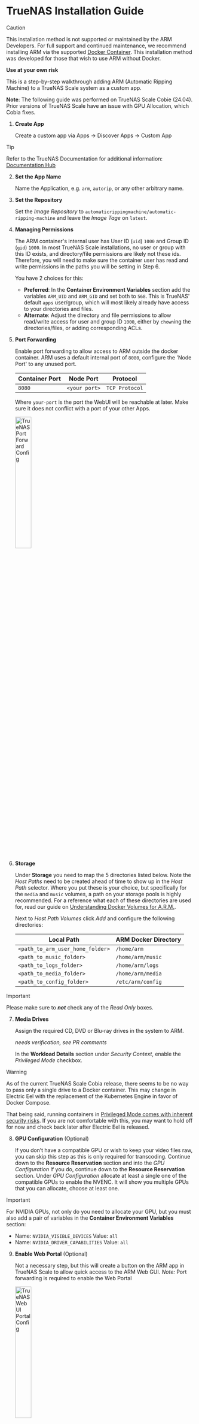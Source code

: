 # TrueNAS Installation Guide

> [!CAUTION]
> This installation method is not supported or maintained by the ARM Developers.
> For full support and continued maintenance,
> we recommend installing ARM via the supported [Docker Container](https://github.com/automatic-ripping-machine/automatic-ripping-machine/wiki/docker).
> This installation method was developed for those that wish to use ARM without Docker.
>
> **Use at your own risk**

This is a step-by-step walkthrough adding ARM (Automatic Ripping Machine) to a
TrueNAS Scale system as a custom app.

**Note**: The following guide was performed on TrueNAS Scale Cobie (24.04).
Prior versions of TrueNAS Scale have an issue with GPU Allocation, which Cobia fixes.


1. **Create App**

    Create a custom app via Apps → Discover Apps → Custom App

> [!TIP]
>
> Refer to the TrueNAS Documentation for additional information:
> [Documentation Hub](https://www.truenas.com/docs/scale/24.04/scaletutorials/apps/usingcustomapp/)


2. **Set the App Name**

    Name the Application, e.g. `arm`, `autorip`, or any other arbitrary name.


3. **Set the Repository**

    Set the *Image Repository* to `automaticrippingmachine/automatic-ripping-machine`
    and leave the _Image Tage_ on `latest`.


4. **Managing Permissions**

    The ARM container's internal user has User ID (`uid`) `1000` and Group ID (`gid`) `1000`.
    In most TrueNAS Scale installations, no user or group with this ID exists, and directory/file permissions
    are likely not these ids. Therefore, you will need to make sure the container user has read and write permissions
    in the paths you will be setting in Step 6.

    You have 2 choices for this:
   - **Preferred**:
   In the **Container Environment Variables** section add the variables `ARM_UID` and `ARM_GID` and set both
   to `568`. This is TrueNAS' default `apps` user/group, which will most likely already have access to your
   directories and files.
   - **Alternate**:
   Adjust the directory and file permissions to allow read/write access for user and group ID `1000`,
   either by `chown`ing the directories/files, or adding corresponding ACLs.


5. **Port Forwarding**

    Enable port forwarding to allow access to ARM outside the docker container.
    ARM uses a default internal port of `8080`, configure the 'Node Port' to any unused port.

    | Container Port | Node Port     | Protocol         |
    |----------------|---------------|------------------|
    | `8080`           | `<your port>` | `TCP Protocol`   |

    Where `your-port` is the port the WebUI will be reachable at later.
    Make sure it does not conflict with a port of your other Apps.

    <img title="TrueNAS Port Forward Config" src="images/setup_truenas_portforwarding.png" width="30%" height="">

6. **Storage**

    Under **Storage** you need to map the 5 directories listed below.
    Note the *Host Paths* need to be created ahead of time to show up in the *Host Path* selector.
    Where you put these is your choice, but specifically for the `media` and `music` volumes,
    a path on your storage pools is highly recommended. For a reference what each of these directories are used for,
    read our guide on [Understanding Docker Volumes for A.R.M.](https://github.com/automatic-ripping-machine/automatic-ripping-machine/wiki/docker#understanding-docker-volumes-for-arm).

    Next to *Host Path Volumes* click *Add* and configure the following directories:

    | Local Path                     | ARM Docker Directory |
    |--------------------------------|----------------------|
    | `<path_to_arm_user_home_folder>` | `/home/arm`            |
    | `<path_to_music_folder>`         | `/home/arm/music`      |
    | `<path_to_logs_folder>`          | `/home/arm/logs`       |
    | `<path_to_media_folder>`         | `/home/arm/media`     |
    | `<path_to_config_folder>`        | `/etc/arm/config`     |

> [!IMPORTANT]
> Please make sure to ***not*** check any of the *Read Only* boxes.

7. **Media Drives**

    Assign the required CD, DVD or Blu-ray drives in the system to ARM.

    _needs verification, see PR comments_

    In the **Workload Details** section under *Security Context*, enable the *Privileged Mode* checkbox.

> [!WARNING]
> As of the current TrueNAS Scale Cobia release, there seems to be no way to pass only a single drive to a Docker container.
> This may change in Electric Eel with the replacement of the Kubernetes Engine in favor of Docker Compose.
>
> That being said, running containers in
> [Privileged Mode comes with inherent security risks](https://docs.docker.com/security/faqs/containers/).
> If you are not comfortable with this, you may want to hold off for now and check back later after Electric Eel is released.


8. **GPU Configuration** (Optional)

   If you don’t have a compatible GPU or wish to keep your video files raw,
    you can skip this step as this is only required for transcoding.
    Continue down to the **Resource Reservation** section and into the *GPU Configuration*
    If you do, continue down to the **Resource Reservation** section. Under *GPU Configuration* allocate at least a
    single one of the compatible GPUs to enable the NVENC.
    It will show you multiple GPUs that you can allocate, choose at least one.

> [!IMPORTANT]
>
> For NVIDIA GPUs, not only do you need to allocate your GPU, but you must also add a pair of variables in the **Container Environment Variables** section:
> - Name: `NVIDIA_VISIBLE_DEVICES` Value: `all`
> - Name: `NVIDIA_DRIVER_CAPABILITIES` Value: `all`


9. **Enable Web Portal** (Optional)

    Not a necessary step, but this will create a button on the ARM app in TrueNAS Scale
    to allow quick access to the ARM Web GUI.
    _Note:_ Port forwarding is required to enable the Web Portal

    <img title="TrueNAS WebUI Portal Config" src="images/setup_truenas_webui.png" width="30%" height="">


10. **Install**

    Click the *Install* button at the bottom and wait for it to complete.


If everything was done properly, ARM should now work.
Head into the WebGUI either using the web portal button on the ARM app if you made one
or using the `ip:port` in the browser to check if ARM is working.

### Contributors:
* provscan (via discord)
* [mihawk90](https://github.com/mihawk90)
